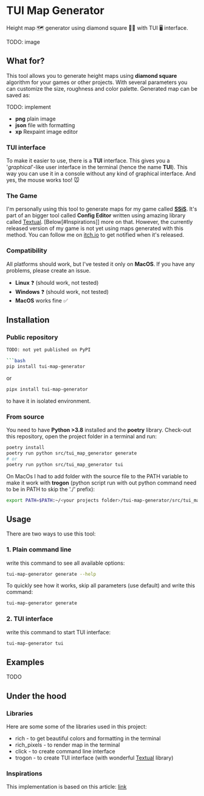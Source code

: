 # TUI Map Generator

Height map 🗺 generator using diamond square 💎🔷 with TUI 🖥️ interface.

TODO: image

## What for?

This tool allows you to generate height maps using **diamond square** algorithm for your games or other projects. With several parameters you can customize the size, roughness and color palette. Generated map can be saved as:

TODO: implement
- **png** plain image
- **json** file with formatting
- **xp** Rexpaint image editor

### TUI interface

To make it easier to use, there is a **TUI** interface. This gives you a '_graphical_'-like user interface in the terminal (hence the name **TUI**). This way you can use it in a console without any kind of graphical interface. And yes, the mouse works too! 🐭

### The Game

I'm personally using this tool to generate maps for my game called [**SSiS**](https://hubertnafalski.itch.io/ssis). It's part of an bigger tool called **Config Editor** written using amazing library called [Textual](https://textual.textualize.io/). [Below[#Inspirations]] more on that. However, the currently released version of my game is not yet using maps generated with this method. You can follow me on [itch.io](https://hubertnafalski.itch.io) to get notified when it's released.

### Compatibility

All platforms should work, but I've tested it only on **MacOS**. If you have any problems, please create an issue.

- **Linux** ❓ (should work, not tested)
- **Windows** ❓ (should work, not tested)
- **MacOS** works fine ✅

## Installation

### Public repository

```bash
TODO: not yet published on PyPI

```bash
pip install tui-map-generator
```

or

```bash
pipx install tui-map-generator
```

to have it in isolated environment.

### From source

You need to have **Python >3.8** installed and the **poetry** library. Check-out this repository, open the project folder in a terminal and run:

```bash
poetry install
poetry run python src/tui_map_generator generate
# or
poetry run python src/tui_map_generator tui
```

On MacOs I had to add folder with the source file to the PATH variable to make it work with **trogon** (python script run with out python command need to be in PATH to skip the './' prefix):

```bash
export PATH=$PATH:~/<your projects folder>/tui-map-generator/src/tui_map_generator
```

## Usage

There are two ways to use this tool:

### 1. Plain command line

write this command to see all available options:

```bash
tui-map-generator generate --help
```

To quickly see how it works, skip all parameters (use default) and write this command:

```bash
tui-map-generator generate
```


### 2. TUI interface

write this command to start TUI interface:

```bash
tui-map-generator tui
```

## Examples

TODO

## Under the hood

### Libraries

Here are some some of the libraries used in this project:

- rich - to get beautiful colors and formatting in the terminal
- rich_pixels - to render map in the terminal
- click - to create command line interface
- trogon - to create TUI interface (with wonderful [Textual](https://textual.textualize.io/) library)

### Inspirations

This implementation is based on this article: [link](todo)

